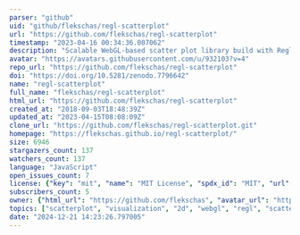 ```yaml
---
parser: "github"
uid: "github/flekschas/regl-scatterplot"
url: "https://github.com/flekschas/regl-scatterplot"
timestamp: "2023-04-16 00:34:36.007062"
description: "Scalable WebGL-based scatter plot library build with Regl"
avatar: "https://avatars.githubusercontent.com/u/932103?v=4"
repo_url: "https://github.com/flekschas/regl-scatterplot"
doi: "https://doi.org/10.5281/zenodo.7796642"
name: "regl-scatterplot"
full_name: "flekschas/regl-scatterplot"
html_url: "https://github.com/flekschas/regl-scatterplot"
created_at: "2018-09-03T18:48:39Z"
updated_at: "2023-04-15T08:08:09Z"
clone_url: "https://github.com/flekschas/regl-scatterplot.git"
homepage: "https://flekschas.github.io/regl-scatterplot/"
size: 6946
stargazers_count: 137
watchers_count: 137
language: "JavaScript"
open_issues_count: 7
license: {"key": "mit", "name": "MIT License", "spdx_id": "MIT", "url": "https://api.github.com/licenses/mit", "node_id": "MDc6TGljZW5zZTEz"}
subscribers_count: 5
owner: {"html_url": "https://github.com/flekschas", "avatar_url": "https://avatars.githubusercontent.com/u/932103?v=4", "login": "flekschas", "type": "User"}
topics: ["scatterplot", "visualization", "2d", "webgl", "regl", "scatter-plot"]
date: "2024-12-21 14:23:26.797005"
---
```

